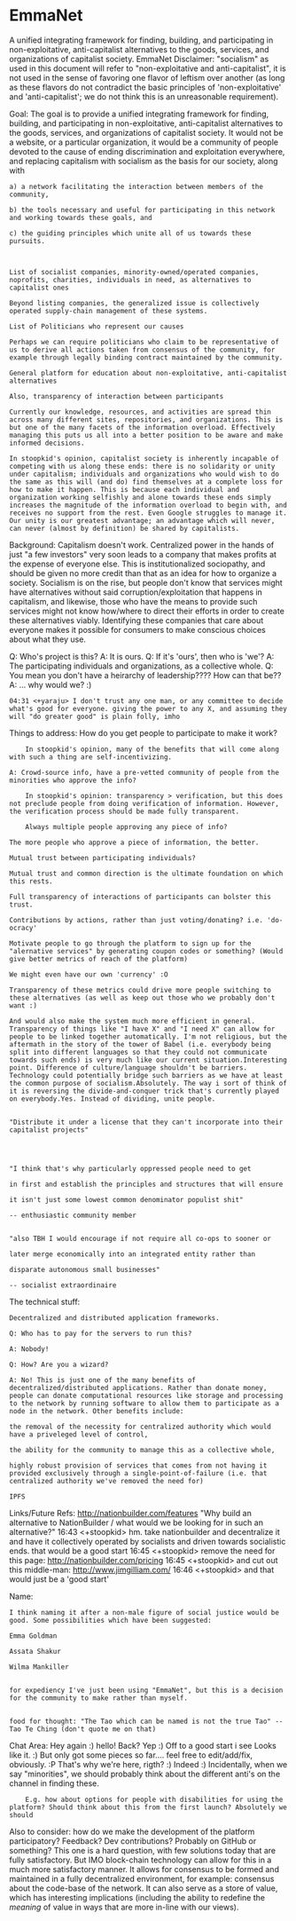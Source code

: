 # EmmaNet
A unified integrating framework for finding, building, and participating in non-exploitative, anti-capitalist alternatives to the goods, services, and organizations of capitalist society.
EmmaNet
Disclaimer: "socialism" as used in this document will refer to "non-exploitative and anti-capitalist", it is not used in the sense of favoring one flavor of leftism over another (as long as these flavors do not contradict the basic principles of 'non-exploitative' and 'anti-capitalist'; we do not think this is an unreasonable requirement).


Goal:
    The goal is to provide a unified integrating framework for finding, building, and participating in non-exploitative, anti-capitalist alternatives to the goods, services, and organizations of capitalist society.
    It would not be a website, or a particular organization, it would be a community of people devoted to the cause of ending discrimination and exploitation everywhere, and replacing capitalism with socialism as the basis for our society, along with 

    a) a network facilitating the interaction between members of the community, 

    b) the tools necessary and useful for participating in this network and working towards these goals, and 

    c) the guiding principles which unite all of us towards these pursuits.



    List of socialist companies, minority-owned/operated companies, noprofits, charities, individuals in need, as alternatives to capitalist ones

    Beyond listing companies, the generalized issue is collectively operated supply-chain management of these systems.

    List of Politicians who represent our causes

    Perhaps we can require politicians who claim to be representative of us to derive all actions taken from consensus of the community, for example through legally binding contract maintained by the community.

    General platform for education about non-exploitative, anti-capitalist alternatives

    Also, transparency of interaction between participants

    Currently our knowledge, resources, and activities are spread thin across many different sites, repositories, and organizations. This is but one of the many facets of the information overload. Effectively managing this puts us all into a better position to be aware and make informed decisions. 

    In stoopkid's opinion, capitalist society is inherently incapable of competing with us along these ends: there is no solidarity or unity under capitalism; individuals and organizations who would wish to do the same as this will (and do) find themselves at a complete loss for how to make it happen. This is because each individual and organization working selfishly and alone towards these ends simply increases the magnitude of the information overload to begin with, and receives no support from the rest. Even Google struggles to manage it. Our unity is our greatest advantage; an advantage which will never, can never (almost by definition) be shared by capitalists.


Background:
    Capitalism doesn't work. Centralized power in the hands of just "a few investors" very soon leads to a company that makes profits at the expense of everyone else. This is institutionalized sociopathy, and should be given no more credit than that as an idea for how to organize a society.
    Socialism is on the rise, but people don't know that services might have alternatives without said corruption/exploitation that happens in capitalism, and likewise, those who have the means to provide such services might not know how/where to direct their efforts in order to create these alternatives viably.
    Identifying these companies that care about everyone makes it possible for consumers to make conscious choices about what they use.
    
    
Q: Who's project is this?
A: It is ours.
Q: If it's 'ours', then who is 'we'?
A: The participating individuals and organizations, as a collective whole.
Q: You mean you don't have a heirarchy of leadership???? How can that be??
A: ... why would we? :)

    04:31 <+yaraju> I don't trust any one man, or any committee to decide what's good for everyone. giving the power to any X, and assuming they will "do greater good" is plain folly, imho




Things to address:
    How do you get people to participate to make it work?

        In stoopkid's opinion, many of the benefits that will come along with such a thing are self-incentivizing.

    A: Crowd-source info, have a pre-vetted community of people from the minorities who approve the info?

        In stoopkid's opinion: transparency > verification, but this does not preclude people from doing verification of information. However, the verification process should be made fully transparent. 

        Always multiple people approving any piece of info?

    The more people who approve a piece of information, the better.

    Mutual trust between participating individuals?

    Mutual trust and common direction is the ultimate foundation on which this rests.

    Full transparency of interactions of participants can bolster this trust.

    Contributions by actions, rather than just voting/donating? i.e. 'do-ocracy'

    Motivate people to go through the platform to sign up for the "alernative services" by generating coupon codes or something? (Would give better metrics of reach of the platform)

    We might even have our own 'currency' :O

    Transparency of these metrics could drive more people switching to these alternatives (as well as keep out those who we probably don't want :)

    And would also make the system much more efficient in general. Transparency of things like "I have X" and "I need X" can allow for people to be linked together automatically. I'm not religious, but the aftermath in the story of the tower of Babel (i.e. everybody being split into different languages so that they could not communicate towards such ends) is very much like our current situation.Interesting point. Difference of culture/language shouldn't be barriers. Technology could potentially bridge such barriers as we have at least the common purpose of socialism.Absolutely. The way i sort of think of it is reversing the divide-and-conquer trick that's currently played on everybody.Yes. Instead of dividing, unite people.


    "Distribute it under a license that they can't incorporate into their capitalist projects"




    "I think that's why particularly oppressed people need to get 

    in first and establish the principles and structures that will ensure 

    it isn't just some lowest common denominator populist shit"

    -- enthusiastic community member


    "also TBH I would encourage if not require all co-ops to sooner or 

    later merge economically into an integrated entity rather than 

    disparate autonomous small businesses"

    -- socialist extraordinaire




The technical stuff:

    Decentralized and distributed application frameworks.

    Q: Who has to pay for the servers to run this? 

    A: Nobody! 

    Q: How? Are you a wizard? 

    A: No! This is just one of the many benefits of decentralized/distributed applications. Rather than donate money, people can donate computational resources like storage and processing to the network by running software to allow them to participate as a node in the network. Other benefits include: 

    the removal of the necessity for centralized authority which would have a priveleged level of control, 

    the ability for the community to manage this as a collective whole,

    highly robust provision of services that comes from not having it provided exclusively through a single-point-of-failure (i.e. that centralized authority we've removed the need for)

    IPFS





Links/Future Refs:
    http://nationbuilder.com/features
"Why build an alternative to NationBuilder / what would we be looking for in such an alternative?"
16:43 <+stoopkid> hm. take nationbuilder and decentralize it and have it 
                  collectively operated by socialists and driven towards 
                  socialistic ends. that would be a good start
16:45 <+stoopkid> remove the need for this page: 
                  http://nationbuilder.com/pricing
16:45 <+stoopkid> and cut out this middle-man: http://www.jimgilliam.com/
16:46 <+stoopkid> and that would just be a 'good start'


Name:

    I think naming it after a non-male figure of social justice would be good. Some possibilities which have been suggested:

    Emma Goldman

    Assata Shakur

    Wilma Mankiller


    for expediency I've just been using "EmmaNet", but this is a decision for the community to make rather than myself.


    food for thought: "The Tao which can be named is not the true Tao" -- Tao Te Ching (don't quote me on that)


Chat Area:
    Hey again :)
    hello! Back? Yep :) Off to a good start i see
    Looks like it. :) But only got some pieces so far.... feel free to edit/add/fix, obviously. :P That's why we're here, rigth? :) Indeed :)
    Incidentally, when we say "minorities", we should probably think about the different anti's on the channel in finding these.

        E.g. how about options for people with disabilities for using the platform? Should think about this from the first launch? Absolutely we should

Also to consider: how do we make the development of the platform participatory? Feedback? Dev contributions? Probably on GitHub or something?
   This one is a hard question, with few solutions today that are fully satisfactory. But IMO block-chain technology can allow for this in a much more satisfactory manner. It allows for consensus to be formed and maintained in a fully decentralized environment, for example: consensus about the code-base of the network. It can also serve as a store of value, which has interesting implications (including the ability to redefine the *meaning* of value in ways that are more in-line with our views).
